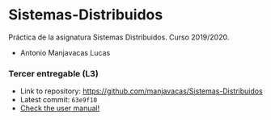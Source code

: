 # Sistemas-Distribuidos
Práctica de la asignatura Sistemas Distribuidos. Curso 2019/2020.
- Antonio Manjavacas Lucas

### Tercer entregable (L3)
- Link to repository: https://github.com/manjavacas/Sistemas-Distribuidos
- Latest commit: `63e9f10`
- [Check the user manual!](/doc/user-guide.pdf)
